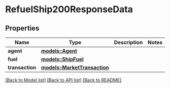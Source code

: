 # RefuelShip200ResponseData

## Properties

Name | Type | Description | Notes
------------ | ------------- | ------------- | -------------
**agent** | [**models::Agent**](Agent.md) |  | 
**fuel** | [**models::ShipFuel**](ShipFuel.md) |  | 
**transaction** | [**models::MarketTransaction**](MarketTransaction.md) |  | 

[[Back to Model list]](../README.md#documentation-for-models) [[Back to API list]](../README.md#documentation-for-api-endpoints) [[Back to README]](../README.md)


